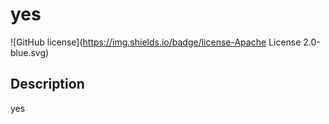 # yes
![GitHub license](https://img.shields.io/badge/license-Apache License 2.0-blue.svg)

## Description

yes

